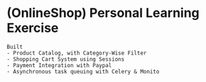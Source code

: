 # (OnlineShop) Personal Learning Exercise
```
Built 
- Product Catalog, with Category-Wise Filter
- Shopping Cart System using Sessions
- Payment Integration with Paypal
- Asynchronous task queuing with Celery & Monito

```
